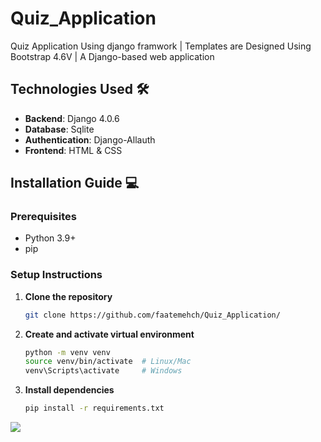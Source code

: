 # Quiz_Application
Quiz Application Using django framwork |
Templates are Designed Using Bootstrap 4.6V |
A Django-based web application

## Technologies Used 🛠️

- **Backend**: Django 4.0.6
- **Database**: Sqlite
- **Authentication**: Django-Allauth
- **Frontend**: HTML & CSS

## Installation Guide 💻
### Prerequisites
- Python 3.9+
- pip

### Setup Instructions
1. **Clone the repository**
   ```bash
   git clone https://github.com/faatemehch/Quiz_Application/
2. **Create and activate virtual environment**
   ```bash
   python -m venv venv
   source venv/bin/activate  # Linux/Mac
   venv\Scripts\activate     # Windows
4. **Install dependencies**
   ```bash
   pip install -r requirements.txt
<p><img src="https://github.com/faatemehch/Quiz_Application/assets/64579048/da5eb20d-339d-4152-aca6-42f15d71e4d7"></p>
